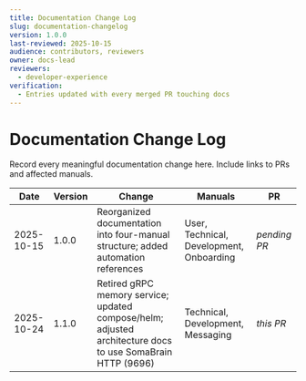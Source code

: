 ```yaml
---
title: Documentation Change Log
slug: documentation-changelog
version: 1.0.0
last-reviewed: 2025-10-15
audience: contributors, reviewers
owner: docs-lead
reviewers:
  - developer-experience
verification:
  - Entries updated with every merged PR touching docs
---
```


# Documentation Change Log

Record every meaningful documentation change here. Include links to PRs and affected manuals.

| Date | Version | Change | Manuals | PR |
| ---- | ------- | ------ | ------- | -- |
| 2025-10-15 | 1.0.0 | Reorganized documentation into four-manual structure; added automation references | User, Technical, Development, Onboarding | _pending PR_ |
| 2025-10-24 | 1.1.0 | Retired gRPC memory service; updated compose/helm; adjusted architecture docs to use SomaBrain HTTP (9696) | Technical, Development, Messaging | _this PR_ |
